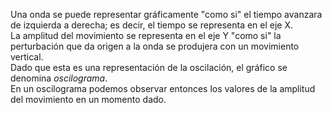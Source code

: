 Una onda se puede representar gráficamente "como si" el tiempo avanzara de izquierda a derecha; es decir, el tiempo se representa en el eje X.
<br>
La amplitud del movimiento se representa en el eje Y "como si" la perturbación que da origen a la onda se produjera con un movimiento vertical.
<br>
Dado que esta es una representación de la oscilación, el gráfico se denomina *oscilograma*.
<br>
En un oscilograma podemos observar entonces los valores de la amplitud del movimiento en un momento dado.
<br> 
